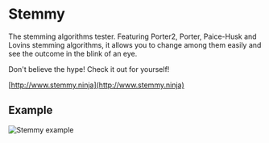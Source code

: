 # Stemmy

The stemming algorithms tester. Featuring Porter2, Porter, Paice-Husk and Lovins stemming algorithms, it allows you to change among them easily and see the outcome in the blink of an eye.

Don't believe the hype! Check it out for yourself! 

[http://www.stemmy.ninja](http://www.stemmy.ninja)

## Example

![Stemmy example](https://dl.dropboxusercontent.com/u/73676286/GitHub/stemmy-readme-example.gif)
